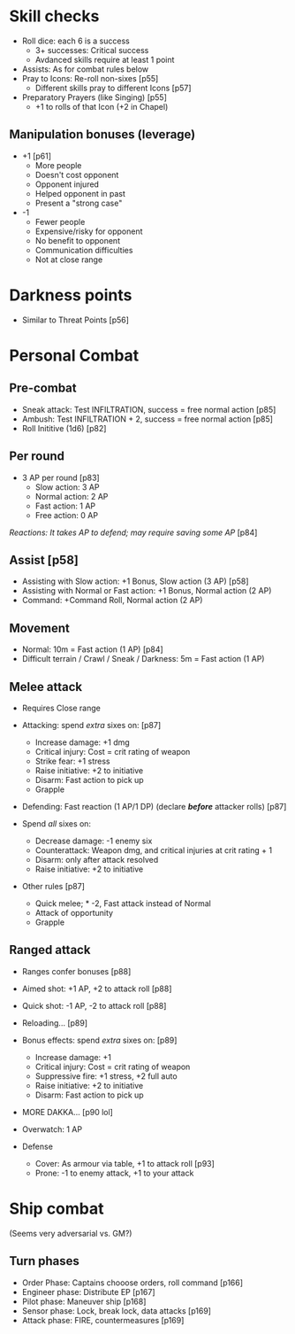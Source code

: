 # Skill checks

* Roll dice: each 6 is a success
  * 3+ successes: Critical success
  * Avdanced skills require at least 1 point
* Assists: As for combat rules below  
* Pray to Icons: Re-roll non-sixes [p55]
  * Different skills pray to different Icons [p57]
* Preparatory Prayers (like Singing) [p55]
  * +1 to rolls of that Icon (+2 in Chapel)

## Manipulation bonuses (leverage)
* +1 [p61]
  * More people
  * Doesn't cost opponent
  * Opponent injured
  * Helped opponent in past
  * Present a "strong case"
* -1
  * Fewer people
  * Expensive/risky for opponent
  * No benefit to opponent
  * Communication difficulties
  * Not at close range 

# Darkness points
 
 * Similar to Threat Points [p56]

# Personal Combat

## Pre-combat
* Sneak attack: Test INFILTRATION, success = free normal action [p85]
* Ambush: Test INFILTRATION + 2, success = free normal action [p85]
* Roll Inititive (1d6) [p82]
## Per round
* 3 AP per round [p83]
  * Slow action: 3 AP
  * Normal action: 2 AP
  * Fast action: 1 AP
  * Free action: 0 AP

 *Reactions: It takes AP to defend; may require saving some AP*  [p84]

## Assist [p58]
* Assisting with Slow action: +1 Bonus, Slow action (3 AP) [p58]
* Assisting with Normal or Fast action: +1 Bonus, Normal action (2 AP)  
* Command: +Command Roll, Normal action (2 AP)  
  
## Movement
* Normal: 10m = Fast action (1 AP)  [p84]
* Difficult terrain / Crawl / Sneak / Darkness: 5m = Fast action (1 AP)

## Melee attack
* Requires Close range
* Attacking: spend *extra* sixes on: [p87]
  * Increase damage: +1 dmg
  * Critical injury: Cost = crit rating of weapon
  * Strike fear: +1 stress
  * Raise initiative: +2 to initiative
  * Disarm: Fast action to pick up
  * Grapple
  
* Defending: Fast reaction (1 AP/1 DP) (declare _**before**_ attacker rolls)  [p87]
* Spend *all* sixes on:
  * Decrease damage: -1 enemy six
  * Counterattack: Weapon dmg, and critical injuries at crit rating + 1
  * Disarm: only after attack resolved
  * Raise initiative: +2 to initiative

* Other rules [p87]
  * Quick melee; * -2, Fast attack instead of Normal
  * Attack of opportunity
  * Grapple

## Ranged attack
* Ranges confer bonuses [p88]
* Aimed shot: +1 AP, +2 to attack roll [p88]
* Quick shot: -1 AP, -2 to attack roll [p88]
* Reloading...  [p89]
* Bonus effects: spend *extra* sixes on: [p89]
  * Increase damage: +1
  * Critical injury: Cost = crit rating of weapon
  * Suppressive fire: +1 stress, +2 full auto
  * Raise initiative: +2 to initiative
  * Disarm: Fast action to pick up
* MORE DAKKA... [p90 lol]
* Overwatch: 1 AP

* Defense
  * Cover: As armour via table, +1 to attack roll [p93]
  * Prone: -1 to enemy attack, +1 to your attack

# Ship combat
(Seems very adversarial vs. GM?)

## Turn phases
* Order Phase: Captains chooose orders, roll command [p166]
* Engineer phase: Distribute EP [p167]
* Pilot phase: Maneuver ship [p168]
* Sensor phase: Lock, break lock, data attacks [p169]
* Attack phase: FIRE, countermeasures [p169]


  
  
  
